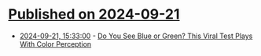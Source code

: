 # [Published on 2024-09-21](index.md)

* [2024-09-21, 15:33:00](https://soylentnews.org/article.pl?sid=24/09/20/0233219&from=rss) - [Do You See Blue or Green? This Viral Test Plays With Color Perception](https://soylentnews.org/article.pl?sid=24/09/20/0233219&from=rss)

